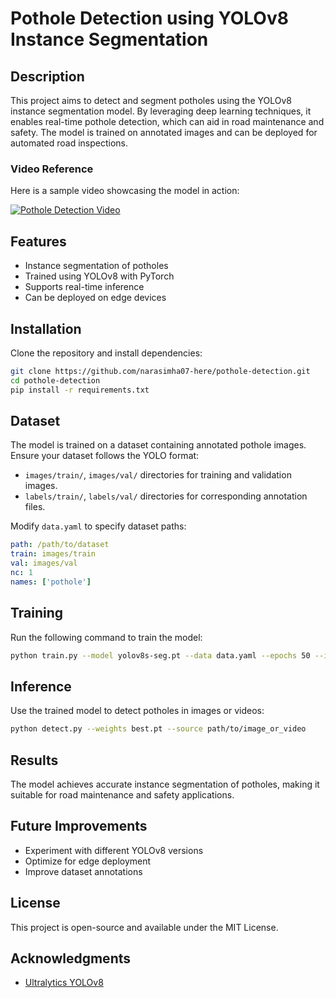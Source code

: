 # Pothole Detection using YOLOv8 Instance Segmentation

## Description
This project aims to detect and segment potholes using the YOLOv8 instance segmentation model. By leveraging deep learning techniques, it enables real-time pothole detection, which can aid in road maintenance and safety. The model is trained on annotated images and can be deployed for automated road inspections.

### Video Reference

Here is a sample video showcasing the model in action:

[![Pothole Detection Video](https://img.youtube.com/vi/4Evdb1je2M0/0.jpg)](https://www.youtube.com/watch?v=4Evdb1je2M0)


## Features
- Instance segmentation of potholes
- Trained using YOLOv8 with PyTorch
- Supports real-time inference
- Can be deployed on edge devices

## Installation

Clone the repository and install dependencies:

```bash
git clone https://github.com/narasimha07-here/pothole-detection.git
cd pothole-detection
pip install -r requirements.txt
```

## Dataset

The model is trained on a dataset containing annotated pothole images. Ensure your dataset follows the YOLO format:
- `images/train/`, `images/val/` directories for training and validation images.
- `labels/train/`, `labels/val/` directories for corresponding annotation files.

Modify `data.yaml` to specify dataset paths:

```yaml
path: /path/to/dataset
train: images/train
val: images/val
nc: 1
names: ['pothole']
```

## Training

Run the following command to train the model:

```bash
python train.py --model yolov8s-seg.pt --data data.yaml --epochs 50 --img 640
```

## Inference

Use the trained model to detect potholes in images or videos:

```bash
python detect.py --weights best.pt --source path/to/image_or_video
```

## Results

The model achieves accurate instance segmentation of potholes, making it suitable for road maintenance and safety applications.



## Future Improvements
- Experiment with different YOLOv8 versions
- Optimize for edge deployment
- Improve dataset annotations

## License
This project is open-source and available under the MIT License.

## Acknowledgments
- [Ultralytics YOLOv8](https://github.com/ultralytics/ultralytics)

